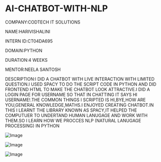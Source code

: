 # AI-CHATBOT-WITH-NLP
COMPANY:CODTECH IT SOLUTIONS

NAME:HARIVISHALINI

INTERN ID:CT04DA695

DOMAIN:PYTHON

DURATION:4 WEEKS

MENTOR:NEELA SANTOSH

DESCRIPTION:I DID A CHATBOT WITH LIVE INTERACTION WITH LIMITED QUESTION.I USED SPACY TO DO THE SCRIPT CODE IN PYTHON AND 
            DID FRONTEND HTML TO MAKE THE CHATBOT LOOK ATTRACTIVE.I DID A LOGIN PAGE FOR USERNAME SO THAT IN CHATTING IT 
            SAYS HI USERNAME!.THE COMMON THINGS I SCRIPTED IS HI,BYE,HOW ARE YOU,GENERAL KNOWLEDGE,MATHS.I ENJOYED CREATING 
            CHATBOT.IN THIS I LEARNT THE LIBRARY KNOWN AS SPACY,IT HELPED THE COMPUTUER TO UNDERTAND HUMAN LANUGAGE
            AND WORK WITH THEM.SO I LEARN HOW WE PROCCES NLP (NATURAL LANUGAGE PROCESSING) IN PYTHON

![Image](https://github.com/user-attachments/assets/32dee1c1-a652-4e0e-9a6a-a556991eaec6)

![Image](https://github.com/user-attachments/assets/5f9d7385-3149-4773-9728-574fc55c9646)

![Image](https://github.com/user-attachments/assets/577410c6-99e4-4768-9c95-2da74e5e4eee)
